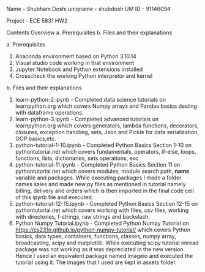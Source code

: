 Name - Shubham Doshi 
uniqname - shubdosh
UM ID - 91146094

Project - ECE 5831 HW2

Contents Overview
a. Prerequisites
b. Files and their explanations

a. Prerequisites
1. Anaconda environment based on Python 3.10.14
2. Visual studio code working in that environment 
3. Jupyter Notebook and Python extensions installed
4. Crosscheck the working Python interpretor and kernel

b. Files and their explanations
1. learn-python-2.ipynb - Completed data science tutorials on learnpython.org which covers Numpy arrays and Pandas basics dealing with dataframe operations.
2. learn-python-3.ipynb - Completed advanced tutorials on learnpython.org which covers generators, lambda functions, decorators, closures, exception handling, sets, Json and Pickle for data serialization, OOP basics,etc.
3. python-tutorial-1-10.ipynb - Completed Python Basics Section 1-10 on pythontutorial.net which covers fundamentals, operators, if-else, loops, functions, lists, dictionaries, sets operations, exc 
4. python-tutorial-11.ipynb - Completed Python Basics Section 11 on pythontutorial.net which covers modules, module search path, __name__ variable and packages. While executing packages I made a folder names sales and made new py files as mentioned in tutorial namely billing, delivery and orders which is then imported in the final code cell of this ipynb file and executed.
5. python-tutorial-12-15.ipynb - Completed Python Basics Section 12-15 on pythontutorial.net which covers working with files, csv files, working with directories, f-strings, raw strings and backslash.
6. Python Numpy Tutorial.ipynb - Completed Python Numpy Tutorial on  https://cs231n.github.io/python-numpy-tutorial/ which covers Python basics, data types, containers, functions, classes, numpy array, broadcasting, scipy and matplotlib. While executing scipy tutorial imread package was not working as it was depreciated in the new version. Hence I used an equivalent package named imageio and executed the tutorial using it. The images that I used are kept in assets folder.




